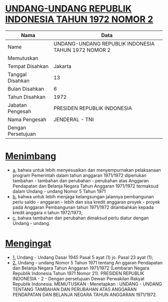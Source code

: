 # [UNDANG-UNDANG REPUBLIK INDONESIA TAHUN 1972 NOMOR 2](http://example.org/legal/document/uu/1972/2)

| Nama | Data |
| ------ | ----- |
|Name|UNDANG-UNDANG REPUBLIK INDONESIA TAHUN 1972 NOMOR 2|
|Memutuskan||
|Tempat Disahkan|Jakarta|
|Tanggal Disahkan|13|
|Bulan Disahkan|6|
|Tahun Disahkan|1972|
|Jabatan Pengesah|PRESIDEN REPUBLIK INDONESIA|
|Nama Pengesah|JENDERAL - TNI|
|Dengan Persetujuan||
# [Menimbang](http://example.org/legal/document/uu/1972/2/menimbang)

* [a.](http://example.org/legal/document/uu/1972/2/menimbang/point/a) bahwa untuk lebih menyesuaikan dan menyempurnakan pelaksanaan program Pemerintah dalam tahun anggaran 1971/1972 diperlukan tambahan - tambahan dan perubahan - perubahan atas Anggaran Pendapatan dan Belanja Negara Tahun Anggaran 1971/1972 termaksud dalam Undang - undang Nomor 5 Tahun 1971
* [b.](http://example.org/legal/document/uu/1972/2/menimbang/point/b) bahwa untuk lebih menjaga kelangsungan jalannya pembangunan perlu saldo - anggaran - lebih dan sisa kredit anggaran proyek - proyek pada Anggaran Pembangunan tahun 1971/1972 ditambahkan kepada kredit anggara n tahun 1972/1973;
* [c.](http://example.org/legal/document/uu/1972/2/menimbang/point/c) bahwa tambahan dan perubahan dimaksud perlu diatur dengan Undang - undang.
# [Mengingat](http://example.org/legal/document/uu/1972/2/mengingat)

* [1.](http://example.org/legal/document/uu/1972/2/mengingat/point/0001) Undang - Undang Dasar 1945 Pasal 5 ayat (1) jo. Pasal 23 ayat (1);
* [2.](http://example.org/legal/document/uu/1972/2/mengingat/point/0002) Undang - undang Nomor 5 Tahun 1971 tentang An ggaran Pendapatan dan Belanja Negara Tahun Anggaran 1971/1972 (Lembaran Negara Republik Indonesia Tahun 1971 Nomor 21). PRESIDEN REPUBLIK INDONESIA - 2 - Dengan persetujuan Dewan Perwakilan Rakyat Republik Indonesia. MEMUTUSKAN : Menetapkan : UNDANG - UNDANG TENTANG TAMBAHAN DAN PERUBAHAN ATAS ANGGARAN PENDAPATAN DAN BELANJA NEGARA TAHUN ANGGARAN 1971/1972.